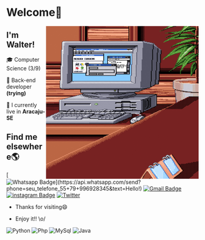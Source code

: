 # Welcome👋
<img align="right"  width="400"  height="400"  src="https://github.com/FerreiraWalter/FerreiraWalter/blob/main/pgithub.gif">

## I'm Walter!
🎓 Computer Science (3/9)

🚀 Back-end developer **(trying)**

🏡 I currently live in **Aracaju-SE**
## Find me elsewhere🌎
[![Whatsapp Badge](https://img.shields.io/badge/-Whatsapp-4CA143?style=flat-square&labelColor=4CA143&logo=whatsapp&logoColor=white&link=https://api.whatsapp.com/send?phone=seu_telefone_55+79+996928345&text=Hello!)](https://api.whatsapp.com/send?phone=seu_telefone_55+79+996928345&text=Hello!) [![Gmail Badge](https://img.shields.io/badge/-Gmail-c14438?style=flat-square&logo=Gmail&logoColor=white&link=mailto:wferreiraramosjunior@gmail.com)](mailto:wferreiraramosjunior@gmail.com) [![instagram Badge](https://img.shields.io/badge/Instagram-E4405F?style=flat-square&logo=instagram&logoColor=white)](instagram.com/walter.chuno/) [![Twitter](https://img.shields.io/badge/-Twitter-1DA1F2?style=flat-square&logo=twitter&logoColor=white)](https://twitter.com/walter_chuno)

-  Thanks for  visiting😄

-  Enjoy it!!  \o/

![Python](https://img.shields.io/badge/Python-14354C?style=for-the-badge&logo=python&logoColor=white)
![Php](https://img.shields.io/badge/PHP-777BB4?style=for-the-badge&logo=php&logoColor=white)
![MySql](https://img.shields.io/badge/MySQL-00000F?style=for-the-badge&logo=mysql&logoColor=white)
![Java](https://img.shields.io/badge/Java-ED8B00?style=for-the-badge&logo=java&logoColor=white)

